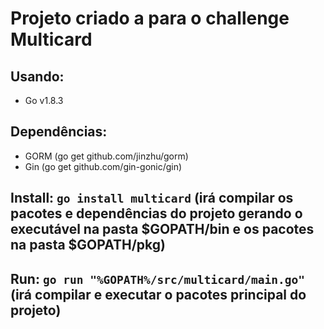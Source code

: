 # Projeto criado a para o challenge Multicard

## Usando:
- Go v1.8.3

## Dependências:
- GORM (go get github.com/jinzhu/gorm) 
- Gin (go get github.com/gin-gonic/gin)

## Install: `go install multicard` (irá compilar os pacotes e dependências do projeto gerando o executável na pasta $GOPATH/bin e os pacotes na pasta $GOPATH/pkg)

## Run: `go run "%GOPATH%/src/multicard/main.go"` (irá compilar e executar o pacotes principal do projeto)
